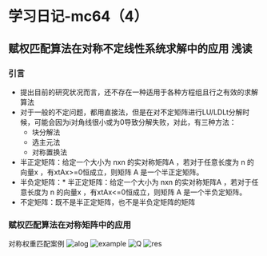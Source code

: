 # 学习日记-mc64（4）
## 赋权匹配算法在对称不定线性系统求解中的应用 浅读
### **引言**
* 提出目前的研究状况而言，还不存在一种适用于各种方程组且行之有效的求解算法
* 对于一般的不定问题，都用直接法，但是在对不定矩阵进行LU/LDLt分解时候，可能会因为i对角线很小或为0导致分解失败，对此，有三种方法：
    * 块分解法
    * 选主元法
    * 对称置换法
* 半正定矩阵：给定一个大小为 nxn 的实对称矩阵A ，若对于任意长度为 n 的向量x ，有xtAx>=0恒成立，则矩阵 A 是一个半正定矩阵。
* 半负定矩阵：* 半正定矩阵：给定一个大小为 nxn 的实对称矩阵A ，若对于任意长度为 n 的向量x ，有xtAx<=0恒成立，则矩阵 A 是一个半负定矩阵。
* 不定矩阵：既不是半正定矩阵，也不是半负定矩阵的矩阵
### **赋权匹配算法在对称矩阵中的应用**
对称权重匹配案例
![alog](/mymd/学习日记-mc64（4）/alog.png)
![example](/mymd/学习日记-mc64（4）/example.png)
![Q](/mymd/学习日记-mc64（4）/Q.png)
![res](/mymd/学习日记-mc64（4）/res.png)